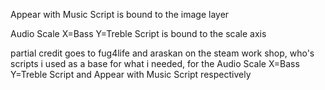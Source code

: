 Appear with Music Script is bound to the image layer

Audio Scale X=Bass Y=Treble Script is bound to the scale axis




partial credit goes to fug4life and araskan on the steam work shop, who's scripts i used as a base for what i needed, for the Audio Scale X=Bass Y=Treble Script and Appear with Music Script respectively
